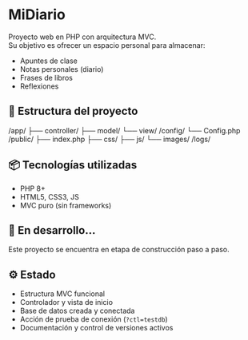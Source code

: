 # MiDiario

Proyecto web en PHP con arquitectura MVC.  
Su objetivo es ofrecer un espacio personal para almacenar:

- Apuntes de clase
- Notas personales (diario)
- Frases de libros
- Reflexiones

## 📁 Estructura del proyecto

/app/
├── controller/
├── model/
└── view/
/config/
└── Config.php
/public/
├── index.php
├── css/
├── js/
└── images/
/logs/

## 📦 Tecnologías utilizadas

- PHP 8+
- HTML5, CSS3, JS
- MVC puro (sin frameworks)

## 🚀 En desarrollo...

Este proyecto se encuentra en etapa de construcción paso a paso.

## ⚙️ Estado

- Estructura MVC funcional
- Controlador y vista de inicio
- Base de datos creada y conectada
- Acción de prueba de conexión (`?ctl=testdb`)
- Documentación y control de versiones activos
